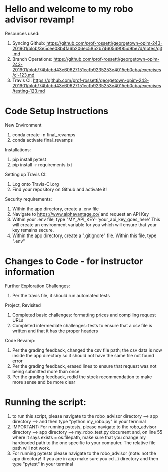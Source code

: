 # Hello and welcome to my robo advisor revamp!

Resources used: 
1. Syncing Github: https://github.com/prof-rossetti/georgetown-opim-243-201901/blob/3e5cee08b4fa6b206ec5852b7460569f85d9be7d/notes/git.md
2. Branch Operations: https://github.com/prof-rossetti/georgetown-opim-243-201901/blob/74bfcbd43e60627151ecfb9235253e4015eb0cba/exercises/ci-123.md
3. Travis CI: https://github.com/prof-rossetti/georgetown-opim-243-201901/blob/74bfcbd43e60627151ecfb9235253e4015eb0cba/exercises/testing-123.md

# Code Setup Instructions
New Environment
1. conda create -n final_revamps
2. conda activate final_revamps

Installations: 
1. pip install pytest
2. pip install -r requirements.txt

Setting up Travis CI:
1. Log onto Travis-CI.org
2. Find your repository on Github and activate it!

Security requirements:
1. Within the app directory, create a .env file
2. Navigate to https://www.alphavantage.co/ and request an API Key
3. Within your .env file, type "MY_API_KEY='your_api_key_goes_here' This will create an environment variable for you which will ensure that your key remains secure.
3. Within the app directory, create a ".gitignore" file. Within this file, type ".env"

# Changes to Code - for instructor information
Further Exploration Challenges:
1.  Per the travis file, it should run automated tests

Project, Revisited
1.  Completed basic challenges: formatting prices and compiling request URLs
2.  Completed intermediate challenges: tests to ensure that a csv file is written and that it has the proper headers

Code Revamp:
1.  Per the grading feedback, changed the csv file path; the csv data is now inside the app directory so it should not have the same file not found error
2. Per the grading feedback, erased lines to ensure that request was not being submitted more than once 
3. Per the grading feedback, redid the stock recommendation to make more sense and be more clear

# Running the script: 
1. to run this script, please navigate to the robo_advisor directory --> app directory --> and then type "python my_robo.py" in your terminal 
2. IMPORTANT: For running pytests, please navigate to the robo_advisor directory --> app directory --> my_robo_test.py document and, on line 55 where it says exists = os.filepath, make sure that you change my hardcoded path to the one specific to your computer. The relative file path will not work. 
3. For running pytests please navigate to the robo_advisor (note: not the app directory! If you are in app make sure you cd ..) directory and then type "pytest" in your terminal

